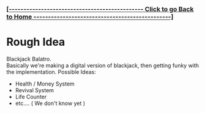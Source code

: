 ### **[ [---------------------------------------------- Click to go Back to Home -----------------------------------------------] ](https://github.com/Purolis/Agile-Group-Project)**

# Rough Idea
Blackjack Balatro.<br>
Basically we're making a digital version of blackjack, then getting funky with the implementation.
Possible Ideas:
- Health / Money System
- Revival System
- Life Counter
- etc.... ( We don't know yet )
